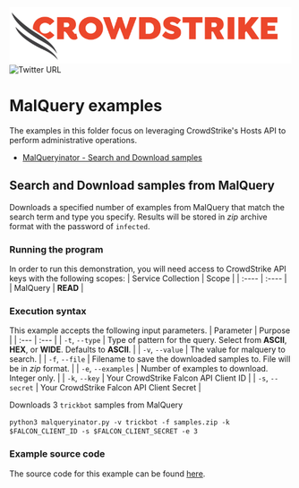 ![CrowdStrike Falcon](https://raw.githubusercontent.com/CrowdStrike/falconpy/main/docs/asset/cs-logo.png)
![Twitter URL](https://img.shields.io/twitter/url?label=Follow%20%40CrowdStrike&style=social&url=https%3A%2F%2Ftwitter.com%2FCrowdStrike)

# MalQuery examples
The examples in this folder focus on leveraging CrowdStrike's Hosts API to perform administrative operations.
- [MalQueryinator - Search and Download samples](#search-and-download-samples-from-malquery)

## Search and Download samples from MalQuery
Downloads a specified number of examples from MalQuery that match the search term and type you specify.
Results will be stored in _zip_ archive format with the password of `infected`.

### Running the program
In order to run this demonstration, you will need access to CrowdStrike API keys with the following scopes:
| Service Collection | Scope |
| :---- | :---- |
| MalQuery | __READ__ |

### Execution syntax
This example accepts the following input parameters.
| Parameter | Purpose |
| :--- | :--- |
| `-t`, `--type` | Type of pattern for the query. Select from __ASCII__, __HEX__, or __WIDE__. Defaults to __ASCII__. |
| `-v`, `--value` | The value for malquery to search. |
| `-f`, `--file` | Filename to save the downloaded samples to. File will be in _zip_ format. |
| `-e`, `--examples` | Number of examples to download. Integer only. |
| `-k`, `--key` | Your CrowdStrike Falcon API Client ID |
| `-s`, `--secret` | Your CrowdStrike Falcon API Client Secret |

Downloads 3 `trickbot` samples from MalQuery
```shell
python3 malqueryinator.py -v trickbot -f samples.zip -k $FALCON_CLIENT_ID -s $FALCON_CLIENT_SECRET -e 3
```

### Example source code
The source code for this example can be found [here](malqueryinator.py).
